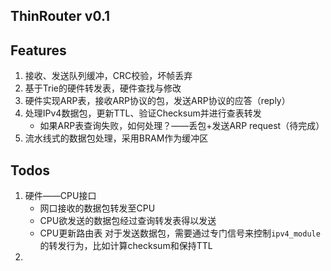 ThinRouter v0.1
---------------

## Features

1. 接收、发送队列缓冲，CRC校验，坏帧丢弃
2. 基于Trie的硬件转发表，硬件查找与修改
3. 硬件实现ARP表，接收ARP协议的包，发送ARP协议的应答（reply）
4. 处理IPv4数据包，更新TTL、验证Checksum并进行查表转发
    - 如果ARP表查询失败，如何处理？——丢包+发送ARP request（待完成）
5. 流水线式的数据包处理，采用BRAM作为缓冲区

## Todos

1. 硬件——CPU接口
    - 网口接收的数据包转发至CPU
    - CPU欲发送的数据包经过查询转发表得以发送
    - CPU更新路由表
   对于发送数据包，需要通过专门信号来控制`ipv4_module`的转发行为，比如计算checksum和保持TTL
2. 
